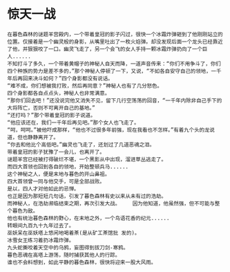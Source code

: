 # 惊天一战
    在暮色森林的谜题羊宫殿内，一个带着皇冠的影子闪过，很快一个冰霜炸弹砸到了他刚刚站立的位置。仅接着是一个幽灵般的身影，从嘴里吐出了一枚火焰弹。却没发现后面一个龙头已经靠近了他，并狠狠咬了一口。幽灵飞走了，另一个会飞的女人手持一颗冰霜炸弹扔向了一个巨人......
    不知打斗了多久，一个带着黄帽子的神秘人自天而降，一道声音传来：“你们不用争斗了，你们四个种族的势力是差不多的，”那个神秘人停顿了一下，又说，“不如各自安守自己的领地，一千年后再回来决斗如何？”四个身影都没有说话。
    “难不成，你们想被我打败，然后再同意？”神秘人也有了几分怒色。
    四个身影都各自点点头，神秘人也非常满意。
    “那你们回去吧！”还没说完他又消失不见，留下几行空荡荡的回音，“一千年内除非自己手下的大将阵亡，否则不可离开自己的基地。”
    “还打吗？”那个带着皇冠的影子说道。
    “他应该还在，我们一千年后再见吧。”那个女人也飞走了。
    “呵，呵呵。”被他吓成那样，“他也不过很多年前强，现在我看也不怎样。”有着九个头的龙说道，但也静静离开了。
    “你去和他比个高低吧。”幽灵也飞走了，还划过了几道恶魂之泪。
    带着皇冠的影子犹豫了一会儿，也离开了。
    谜题羊宫已经被打得破烂不堪，一个黑影从中出现，溜进草丛逃走了。
    而四大首领也回到各自的领地，开始整顿兵马......   
    这个神秘之人，便是末地与暮色的开山鼻祖。
    四大首领曾一同与他交手，可是全部战败。
    是以，四人才对他如此的忌惮。
    也正是因为那短短几句话，引发了暮色森林有史以来从未有过的浩劫。
    而神秘人，在浩劫濒临结束之期，再次引发大战。    因为他知道，他虽然强，但不可能与整个暮色为敌。
    他也有统治暮色森林的野心，在末地之外，一个鸟语花香的纪元......
    转眼间九百九十九年过去了。
    巫妖呆在巫妖塔上悠闲地喝着茶(是从矿工茶馆批 发的)。
    冰雪女王练习着扔冰霜炸弹。
    九头蛇撕咬着天空中的乌鸦，妄图得到拔刀剑-寒鸦。
    暮色恶魂在高塔上游荡，随时捕获其他人的行踪。   
    谁也不会料想到，如此平静的暮色森林，很快将迎来一股大风雨。  
